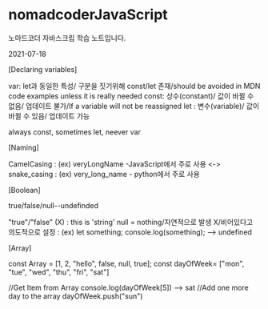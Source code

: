 # nomadcoderJavaScript
노마드코더 자바스크립 학습 노트입니다.

2021-07-18

[Declaring variables]

var: let과 동일한 특성/ 구분을 짓기위해 const/let 존재/should be avoided in MDN code examples unless it is really needed
const: 상수(constant)/ 값이 바뀔 수 없음/ 업데이트 불가/If a variable will not be reassigned
let : 변수(variable)/ 값이 바뀔 수 있음/ 업데이트 가능

always const, sometimes let, neever var

[Naming]

CamelCasing : (ex) veryLongName -JavaScript에서 주로 사용
<->
snake_casing : (ex) very_long_name - python에서 주로 사용

[Boolean]

true/false/null--undefinded

"true"/"false" (X) : this is 'string'
null = nothing/자연적으로 발생 X/비어있다고 의도적으로 설정 : (ex) let something;
                                                                console.log(something); --> undefined 

[Array]

const Array = [1, 2, "hello", false, null, true];
const dayOfWeek= ["mon", "tue", "wed", "thu", "fri", "sat"]

//Get Item from Array
console.log(dayOfWeek[5]) --> sat
//Add one more day to the array
dayOfWeek.push("sun")

                                                                



